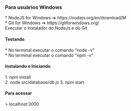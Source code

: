 <h3>Para usuários Windows</h3>
* NodeJS for Windows => https://nodejs.org/en/download/M<br/>
* Git for Windows => https://gitforwindows.org/
<br />
Executar o instalador do NodeJs e do Git

<h4>Testando</h4>
* No terminal executar o comando "node -v"<br/>
* No terminal executar o comando "npm -v"

<h4>Instalando e Iniciando</h4>
1. npm install<br/>
2. node src/database/db.js
3. npm start

<h4>Para acessar</h4> 
> localhost:3000
